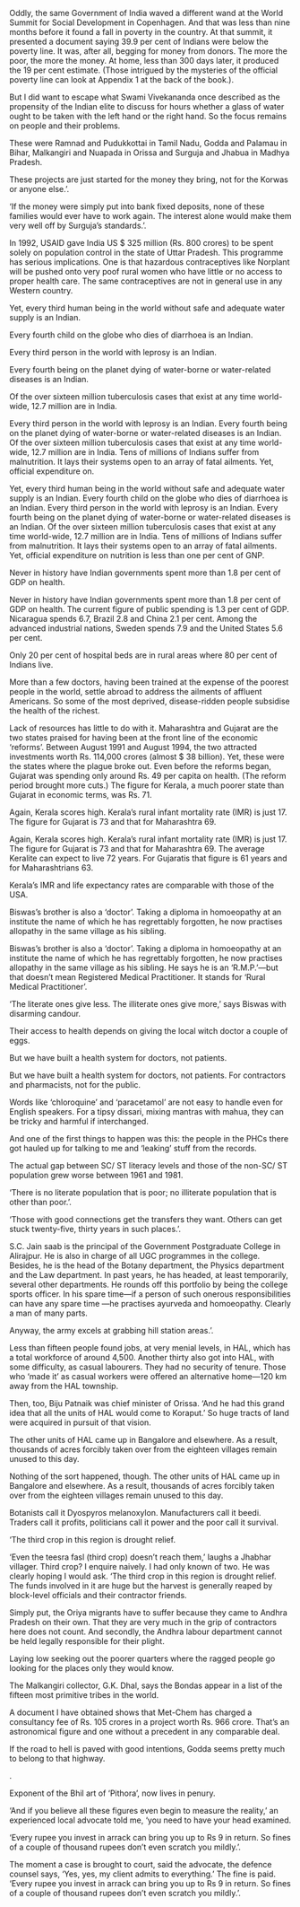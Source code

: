 

Oddly, the same Government of India waved a different wand at the World Summit for Social Development in Copenhagen. And that was less than nine months before it found a fall in poverty in the country. At that summit, it presented a document saying 39.9 per cent of Indians were below the poverty line. It was, after all, begging for money from donors. The more the poor, the more the money. At home, less than 300 days later, it produced the 19 per cent estimate. (Those intrigued by the mysteries of the official poverty line can look at Appendix 1 at the back of the book.).

But I did want to escape what Swami Vivekananda once described as the propensity of the Indian elite to discuss for hours whether a glass of water ought to be taken with the left hand or the right hand. So the focus remains on people and their problems.

These were Ramnad and Pudukkottai in Tamil Nadu, Godda and Palamau in Bihar, Malkangiri and Nuapada in Orissa and Surguja and Jhabua in Madhya Pradesh.

These projects are just started for the money they bring, not for the Korwas or anyone else.’.

‘If the money were simply put into bank fixed deposits, none of these families would ever have to work again. The interest alone would make them very well off by Surguja’s standards.’.

In 1992, USAID gave India US $ 325 million (Rs. 800 crores) to be spent solely on population control in the state of Uttar Pradesh. This programme has serious implications. One is that hazardous contraceptives like Norplant will be pushed onto very poof rural women who have little or no access to proper health care. The same contraceptives are not in general use in any Western country.

Yet, every third human being in the world without safe and adequate water supply is an Indian.

Every fourth child on the globe who dies of diarrhoea is an Indian.

Every third person in the world with leprosy is an Indian.

Every fourth being on the planet dying of water-borne or water-related diseases is an Indian.

Of the over sixteen million tuberculosis cases that exist at any time world-wide, 12.7 million are in India.

Every third person in the world with leprosy is an Indian. Every fourth being on the planet dying of water-borne or water-related diseases is an Indian. Of the over sixteen million tuberculosis cases that exist at any time world-wide, 12.7 million are in India. Tens of millions of Indians suffer from malnutrition. It lays their systems open to an array of fatal ailments. Yet, official expenditure on.

Yet, every third human being in the world without safe and adequate water supply is an Indian. Every fourth child on the globe who dies of diarrhoea is an Indian. Every third person in the world with leprosy is an Indian. Every fourth being on the planet dying of water-borne or water-related diseases is an Indian. Of the over sixteen million tuberculosis cases that exist at any time world-wide, 12.7 million are in India. Tens of millions of Indians suffer from malnutrition. It lays their systems open to an array of fatal ailments. Yet, official expenditure on nutrition is less than one per cent of GNP.

Never in history have Indian governments spent more than 1.8 per cent of GDP on health.

Never in history have Indian governments spent more than 1.8 per cent of GDP on health. The current figure of public spending is 1.3 per cent of GDP. Nicaragua spends 6.7, Brazil 2.8 and China 2.1 per cent. Among the advanced industrial nations, Sweden spends 7.9 and the United States 5.6 per cent.

Only 20 per cent of hospital beds are in rural areas where 80 per cent of Indians live.

More than a few doctors, having been trained at the expense of the poorest people in the world, settle abroad to address the ailments of affluent Americans. So some of the most deprived, disease-ridden people subsidise the health of the richest.

Lack of resources has little to do with it. Maharashtra and Gujarat are the two states praised for having been at the front line of the economic ‘reforms’. Between August 1991 and August 1994, the two attracted investments worth Rs. 114,000 crores (almost $ 38 billion). Yet, these were the states where the plague broke out. Even before the reforms began, Gujarat was spending only around Rs. 49 per capita on health. (The reform period brought more cuts.) The figure for Kerala, a much poorer state than Gujarat in economic terms, was Rs. 71.

Again, Kerala scores high. Kerala’s rural infant mortality rate (IMR) is just 17. The figure for Gujarat is 73 and that for Maharashtra 69.

Again, Kerala scores high. Kerala’s rural infant mortality rate (IMR) is just 17. The figure for Gujarat is 73 and that for Maharashtra 69. The average Keralite can expect to live 72 years. For Gujaratis that figure is 61 years and for Maharashtrians 63.

Kerala’s IMR and life expectancy rates are comparable with those of the USA.

Biswas’s brother is also a ‘doctor’. Taking a diploma in homoeopathy at an institute the name of which he has regrettably forgotten, he now practises allopathy in the same village as his sibling.

Biswas’s brother is also a ‘doctor’. Taking a diploma in homoeopathy at an institute the name of which he has regrettably forgotten, he now practises allopathy in the same village as his sibling. He says he is an ‘R.M.P.’—but that doesn’t mean Registered Medical Practitioner. It stands for ‘Rural Medical Practitioner’.

‘The literate ones give less. The illiterate ones give more,’ says Biswas with disarming candour.

Their access to health depends on giving the local witch doctor a couple of eggs.

But we have built a health system for doctors, not patients.

But we have built a health system for doctors, not patients. For contractors and pharmacists, not for the public.

Words like ‘chloroquine’ and ‘paracetamol’ are not easy to handle even for English speakers. For a tipsy dissari, mixing mantras with mahua, they can be tricky and harmful if interchanged.

And one of the first things to happen was this: the people in the PHCs there got hauled up for talking to me and ‘leaking’ stuff from the records.

The actual gap between SC/ ST literacy levels and those of the non-SC/ ST population grew worse between 1961 and 1981.

‘There is no literate population that is poor; no illiterate population that is other than poor.’.

‘Those with good connections get the transfers they want. Others can get stuck twenty-five, thirty years in such places.’.

S.C. Jain saab is the principal of the Government Postgraduate College in Alirajpur. He is also in charge of all UGC programmes in the college. Besides, he is the head of the Botany department, the Physics department and the Law department. In past years, he has headed, at least temporarily, several other departments. He rounds off this portfolio by being the college sports officer. In his spare time—if a person of such onerous responsibilities can have any spare time —he practises ayurveda and homoeopathy. Clearly a man of many parts.

Anyway, the army excels at grabbing hill station areas.’.

Less than fifteen people found jobs, at very menial levels, in HAL, which has a total workforce of around 4,500. Another thirty also got into HAL, with some difficulty, as casual labourers. They had no security of tenure. Those who ‘made it’ as casual workers were offered an alternative home—120 km away from the HAL township.

Then, too, Biju Patnaik was chief minister of Orissa. ‘And he had this grand idea that all the units of HAL would come to Koraput.’ So huge tracts of land were acquired in pursuit of that vision.

The other units of HAL came up in Bangalore and elsewhere. As a result, thousands of acres forcibly taken over from the eighteen villages remain unused to this day.

Nothing of the sort happened, though. The other units of HAL came up in Bangalore and elsewhere. As a result, thousands of acres forcibly taken over from the eighteen villages remain unused to this day.

Botanists call it Dyospyros melanoxylon. Manufacturers call it beedi. Traders call it profits, politicians call it power and the poor call it survival.

‘The third crop in this region is drought relief.

‘Even the teesra fasl (third crop) doesn’t reach them,’ laughs a Jhabhar villager. Third crop? I enquire naively. I had only known of two. He was clearly hoping I would ask. ‘The third crop in this region is drought relief. The funds involved in it are huge but the harvest is generally reaped by block-level officials and their contractor friends.

Simply put, the Oriya migrants have to suffer because they came to Andhra Pradesh on their own. That they are very much in the grip of contractors here does not count. And secondly, the Andhra labour department cannot be held legally responsible for their plight.

Laying low seeking out the poorer quarters where the ragged people go looking for the places only they would know.

The Malkangiri collector, G.K. Dhal, says the Bondas appear in a list of the fifteen most primitive tribes in the world.

A document I have obtained shows that Met-Chem has charged a consultancy fee of Rs. 105 crores in a project worth Rs. 966 crore. That’s an astronomical figure and one without a precedent in any comparable deal.

If the road to hell is paved with good intentions, Godda seems pretty much to belong to that highway.

.

Exponent of the Bhil art of ‘Pithora’, now lives in penury.

‘And if you believe all these figures even begin to measure the reality,’ an experienced local advocate told me, ‘you need to have your head examined.

‘Every rupee you invest in arrack can bring you up to Rs 9 in return. So fines of a couple of thousand rupees don’t even scratch you mildly.’.

The moment a case is brought to court, said the advocate, the defence counsel says, ‘Yes, yes, my client admits to everything.’ The fine is paid. ‘Every rupee you invest in arrack can bring you up to Rs 9 in return. So fines of a couple of thousand rupees don’t even scratch you mildly.’.


